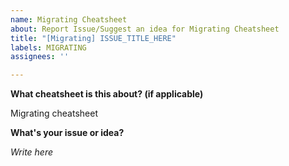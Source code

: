 ```yaml
---
name: Migrating Cheatsheet
about: Report Issue/Suggest an idea for Migrating Cheatsheet
title: "[Migrating] ISSUE_TITLE_HERE"
labels: MIGRATING
assignees: ''

---
```


**What cheatsheet is this about? (if applicable)**

Migrating cheatsheet

**What's your issue or idea?**

*Write here*
